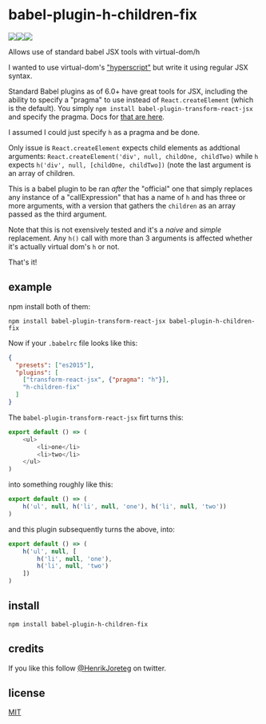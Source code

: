 # babel-plugin-h-children-fix

![](https://img.shields.io/npm/dm/babel-plugin-h-children-fix.svg)![](https://img.shields.io/npm/v/babel-plugin-h-children-fix.svg)![](https://img.shields.io/npm/l/babel-plugin-h-children-fix.svg)

Allows use of standard babel JSX tools with virtual-dom/h

I wanted to use virtual-dom's ["hyperscript"](https://github.com/Matt-Esch/virtual-dom/blob/master/virtual-hyperscript/README.md) but write it using regular JSX syntax.

Standard Babel plugins as of 6.0+ have great tools for JSX, including the ability to specify a "pragma" to use instead of `React.createElement` (which is the default). You simply `npm install babel-plugin-transform-react-jsx` and specify the pragma. Docs for [that are here](http://babeljs.io/docs/plugins/transform-react-jsx/).

I assumed I could just specify `h` as a pragma and be done. 

Only issue is `React.createElement` expects child elements as addtional arguments: `React.createElement('div', null, childOne, childTwo)` while `h` expects `h('div', null, [childOne, childTwo])` (note the last argument is an array of children.

This is a babel plugin to be ran *after* the "official" one that simply replaces any instance of a "callExpression" that has a name of `h` and has three or more arguments, with a version that gathers the `children` as an array passed as the third argument.

Note that this is not exensively tested and it's a *naive* and *simple* replacement. Any `h()` call with more than 3 arguments is affected whether it's actually virtual dom's `h` or not.

That's it!

## example

npm install both of them:

```
npm install babel-plugin-transform-react-jsx babel-plugin-h-children-fix
```

Now if your `.babelrc` file looks like this:


```json
{
  "presets": ["es2015"],
  "plugins": [
    ["transform-react-jsx", {"pragma": "h"}],
    "h-children-fix"
  ]
}
```

The `babel-plugin-transform-react-jsx` firt turns this:

```js
export default () => (
	<ul>
		<li>one</li>
		<li>two</li>
	</ul>
)
```

into something roughly like this:

```js
export default () => (
	h('ul', null, h('li', null, 'one'), h('li', null, 'two'))
)
```

and this plugin subsequently turns the above, into:

```js
export default () => (
	h('ul', null, [
		h('li', null, 'one'),
		h('li', null, 'two')
	])
)
```

## install

```
npm install babel-plugin-h-children-fix
```

## credits

If you like this follow [@HenrikJoreteg](http://twitter.com/henrikjoreteg) on twitter.

## license

[MIT](http://mit.joreteg.com/)

